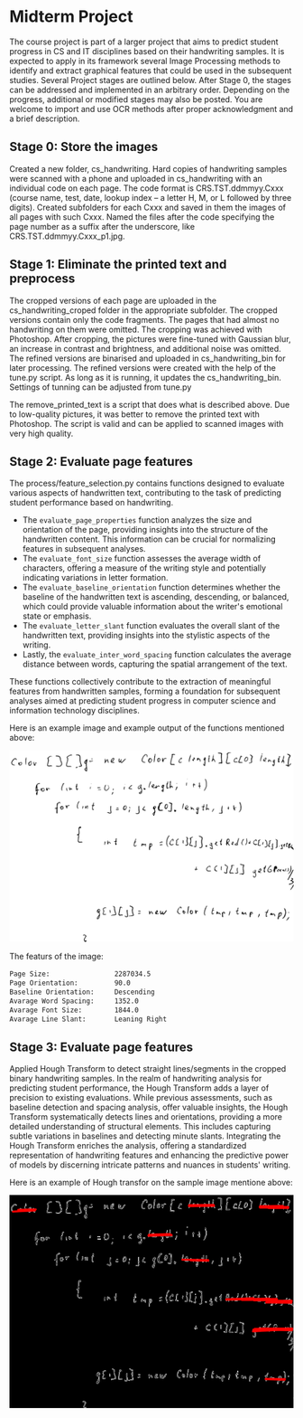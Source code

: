 # Midterm Project

The course project is part of a larger project that aims to predict student progress in CS and IT
disciplines based on their handwriting samples. It is expected to apply in its framework several Image
Processing methods to identify and extract graphical features that could be used in the subsequent studies.
Several Project stages are outlined below. After Stage 0, the stages can be addressed and implemented in an
arbitrary order. Depending on the progress, additional or modified stages may also be posted. You are
welcome to import and use OCR methods after proper acknowledgment and a brief description.

## Stage 0: Store the images

Created a new folder, cs_handwriting. Hard copies of handwriting samples were scanned with a phone and uploaded in 
cs_handwriting with an individual code on each page. The code format is CRS.TST.ddmmyy.Cxxx (course name, test, date, 
lookup index – a letter H, M, or L followed by three digits). Created subfolders for each Cxxx and saved in them the images 
of all pages with such Cxxx. Named the files after the code specifying the page number as a suffix after the underscore,
like CRS.TST.ddmmyy.Cxxx_p1.jpg.

## Stage 1: Eliminate the printed text and preprocess

The cropped versions of each page are uploaded in the cs_handwriting_croped folder in the appropriate subfolder. The cropped
versions contain only the code fragments. The pages that had almost no handwriting on them were omitted. The cropping was 
achieved with Photoshop. After cropping, the pictures were fine-tuned with Gaussian blur, an increase in contrast and brightness, 
and additional noise was omitted. The refined versions are binarised and uploaded in cs_handwriting_bin for later processing.
The refined versions were created with the help of the tune.py script. As long as it is running, it updates the cs_handwriting_bin.
Settings of tunning can be adjusted from tune.py

The remove_printed_text is a script that does what is described above. Due to low-quality pictures, it was better to remove
the printed text with Photoshop. The script is valid and can be applied to scanned images with very high quality.

## Stage 2: Evaluate page features

The process/feature_selection.py contains functions designed to evaluate various aspects of handwritten text, contributing to the 
task of predicting student performance based on handwriting. 

* The `evaluate_page_properties` function analyzes the size and orientation of the page, providing insights into the structure of the
handwritten content. This information can be crucial for normalizing features in subsequent analyses. 
* The `evaluate_font_size` function assesses the average width of characters, offering a measure of the writing style and potentially
indicating variations in letter formation. 
* The `evaluate_baseline_orientation` function determines whether the baseline of the handwritten text is ascending, descending, or balanced,
which could provide valuable information about the writer's emotional state or emphasis.
* The `evaluate_letter_slant` function evaluates the overall slant of the handwritten text, providing insights into the stylistic aspects of
the writing. 
* Lastly, the `evaluate_inter_word_spacing` function calculates the average distance between words, capturing the spatial arrangement of the text.

These functions collectively contribute to the extraction of meaningful features from handwritten samples, forming a foundation for subsequent
analyses aimed at predicting student progress in computer science and information technology disciplines.

Here is an example image and example output of the functions mentioned above:

![](https://github.com/Sargis-Hovsepyan/cs260-image-processing/blob/master/midterm_project/cs_handwriting_bin/H102/OOP.MT1.170215.H102_p2_bin.jpg)

The featurs of the image:

```
Page Size:                2287034.5
Page Orientation:         90.0
Baseline Orientation:     Descending
Avarage Word Spacing:     1352.0
Avarage Font Size:        1844.0
Avarage Line Slant:       Leaning Right
```

## Stage 3: Evaluate page features

Applied Hough Transform to detect straight lines/segments in the cropped binary handwriting samples. In the realm of handwriting 
analysis for predicting student performance, the Hough Transform adds a layer of precision to existing evaluations. While previous 
assessments, such as baseline detection and spacing analysis, offer valuable insights, the Hough Transform systematically detects lines 
and orientations, providing a more detailed understanding of structural elements. This includes capturing subtle variations in baselines
and detecting minute slants. Integrating the Hough Transform enriches the analysis, offering a standardized representation of handwriting
features and enhancing the predictive power of models by discerning intricate patterns and nuances in students' writing.

Here is an example of Hough transfor on the sample image mentione above:

![](https://github.com/Sargis-Hovsepyan/cs260-image-processing/blob/master/midterm_project/cs_handwriting/Hough.png)